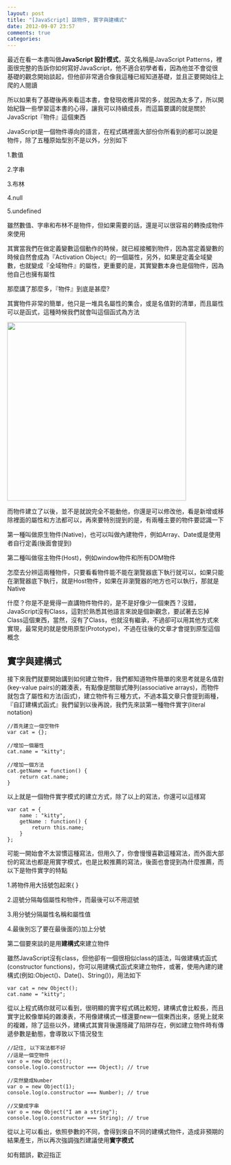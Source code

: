 ```yaml
---
layout: post
title: "[JavaScript] 談物件, 實字與建構式"
date: 2012-09-07 23:57
comments: true
categories: 
---
```


最近在看一本書叫做**JavaScript 設計模式**，英文名稱是JavaScript Patterns，裡面很完整的告訴你如何寫好JavaScript，他不適合初學者看，因為他並不會從很基礎的觀念開始談起，但他卻非常適合像我這種已經知道基礎，並且正要開始往上爬的人閱讀

<!--more-->

所以如果有了基礎後再來看這本書，會發現收穫非常的多，就因為太多了，所以開始紀錄一些學習這本書的心得，讓我可以持續成長，而這篇要講的就是關於JavaScript『物件』這個東西

JavaScript是一個物件導向的語言，在程式碼裡面大部份你所看到的都可以說是物件，除了五種原始型別不是以外，分別如下

1.數值

2.字串

3.布林

4.null

5.undefined

雖然數值、字串和布林不是物件，但如果需要的話，還是可以很容易的轉換成物件來使用

其實當我們在做定義變數這個動作的時候，就已經接觸到物件，因為當定義變數的時候自然會成為『Activation Object』的一個屬性，另外，如果是定義全域變數，也就變成『全域物件』的屬性，更重要的是，其實變數本身也是個物件，因為他自己也擁有屬性

那麼講了那麼多，『物件』到底是甚麼?

其實物件非常的簡單，他只是一堆具名屬性的集合，或是名值對的清單，而且屬性可以是函式，這種時候我們就會叫這個函式為方法

<img src="https://lh5.googleusercontent.com/-s9ewb766mCo/UEoidMi9O3I/AAAAAAAABa4/YsFTCbWwRpo/s416/1.jpg" width="416px" />

而物件建立了以後，並不是就說完全不能動他，你還是可以修改他，看是新增或移除裡面的屬性和方法都可以，再來要特別提到的是，有兩種主要的物件要認識一下

第一種叫做原生物件(Native)，也可以叫做內建物件，例如Array、Date或是使用者自行定義(後面會提到)	

第二種叫做宿主物件(Host)，例如window物件和所有DOM物件

怎麼去分辨這兩種物件，只要看看物件能不能在瀏覽器底下執行就可以，如果只能在瀏覽器底下執行，就是Host物件，如果在非瀏覽器的地方也可以執行，那就是Native

什麼？你是不是覺得一直講物件物件的，是不是好像少一個東西？沒錯，JavaScript沒有Class，這對於熟悉其他語言來說是個新觀念，要試著去忘掉Class這個東西，當然，沒有了Class，也就沒有繼承，不過卻可以用其他方式來實現，最常見的就是使用原型(Prototype)，不過在往後的文章才會提到原型這個概念

## 實字與建構式

接下來我們就要開始講到如何建立物件，我們都知道物件簡單的來思考就是名值對(key-value pairs)的雜湊表，有點像是關聯式陣列(associative arrays)，而物件就包含了屬性和方法(函式)，建立物件有三種方式，不過本篇文章只會提到兩種，『自訂建構式函式』我們留到以後再說，我們先來談第一種物件實字(literal notation)
	
	//首先建立一個空物件
	var cat = {};
	
	//增加一個屬性
	cat.name = "kitty";
		
	//增加一個方法
	cat.getName = function() {
		return cat.name;
	}
	
以上就是一個物件實字模式的建立方式，除了以上的寫法，你還可以這樣寫

	var cat = {
		name : "kitty",
		getName : function() {
			return this.name;
		}
	};
	
可能一開始會不太習慣這種寫法，但用久了，你會慢慢喜歡這種寫法，而外面大部份的寫法也都是用實字模式，也是比較推薦的寫法，後面也會提到為什麼推薦，而以下是物件實字的特點

1.將物件用大括號包起來{ }

2.逗號分隔每個屬性和物件，而最後可以不用逗號

3.用分號分隔屬性名稱和屬性值

4.最後別忘了要在最後面的}加上分號

第二個要來談的是用**建構式**來建立物件

雖然JavaScript沒有class，但他卻有一個很相似class的語法，叫做建構式函式(constructor functions)，你可以用建構式函式來建立物件，或著，使用內建的建構式(例如:Object()、Date()、String())，用法如下

	var cat = new Object();
	cat.name = "kitty";
	
從以上程式碼你就可以看到，很明顯的實字程式碼比較短，建構式會比較長，而且實字比較像單純的雜湊表，不用像建構式一樣還要new一個東西出來，感覺上就來的複雜，除了這些以外，建構式其實背後還隱藏了陷阱存在，例如建立物件時有傳遞參數是動態，會導致以下情況發生

	//記住, 以下寫法都不好
	//這是一個空物件
	var o = new Object();
	console.log(o.constructor === Object); // true

	//突然變成Number
	var o = new Object(1);
	console.log(o.constructor === Number); // true	

	//又變成字串
	var o = new Object("I am a string");
	console.log(o.constructor === String); // true		
	
從以上可以看出，依照參數的不同，會得到來自不同的建構式物件，造成非預期的結果產生，所以再次強調強烈建議使用**實字模式**

如有錯誤，歡迎指正
